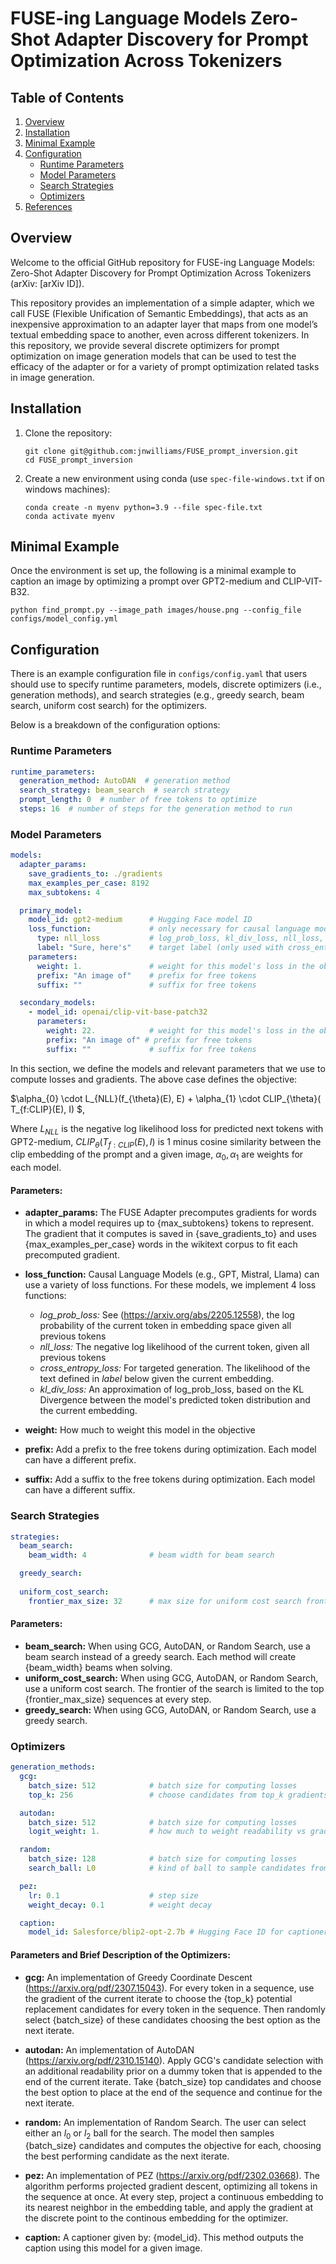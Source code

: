 # FUSE-ing Language Models Zero-Shot Adapter Discovery for Prompt Optimization Across Tokenizers

## Table of Contents

1. [Overview](#overview)
2. [Installation](#installation)
3. [Minimal Example](#minimal-example)
4. [Configuration](#configuration)
    - [Runtime Parameters](#runtime-parameters)
    - [Model Parameters](#model-parameters)
    - [Search Strategies](#search-strategies)
    - [Optimizers](#optimizers)
5. [References](#references)

## Overview

Welcome to the official GitHub repository for FUSE-ing Language Models: Zero-Shot Adapter Discovery for Prompt Optimization Across Tokenizers (arXiv: [arXiv ID]).

This repository provides an implementation of a simple adapter, which we call FUSE (Flexible Unification of Semantic Embeddings), that acts as an inexpensive approximation to an adapter layer that maps from one model’s textual embedding space to another, even across different tokenizers. In this repository, we provide several discrete optimizers for prompt optimization on image generation models that can be used to test the efficacy of the adapter or for a variety of prompt optimization related tasks in image generation.

## Installation

1. Clone the repository:
   ```
   git clone git@github.com:jnwilliams/FUSE_prompt_inversion.git
   cd FUSE_prompt_inversion
   ```

2. Create a new environment using conda (use `spec-file-windows.txt` if on windows machines):
   ```
   conda create -n myenv python=3.9 --file spec-file.txt
   conda activate myenv
   ```

## Minimal Example

Once the environment is set up, the following is a minimal example to caption an image by optimizing a prompt over GPT2-medium and CLIP-VIT-B32.

`python find_prompt.py --image_path images/house.png --config_file configs/model_config.yml`

## Configuration

There is an example configuration file in `configs/config.yaml` that users should use to specify runtime parameters, models, discrete optimizers (i.e., generation methods), and search strategies (e.g., greedy search, beam search, uniform cost search) for the optimizers.  

Below is a breakdown of the configuration options:

### Runtime Parameters

```yaml
runtime_parameters:
  generation_method: AutoDAN  # generation method
  search_strategy: beam_search  # search strategy
  prompt_length: 0  # number of free tokens to optimize
  steps: 16  # number of steps for the generation method to run
```

### Model Parameters

```yaml
models:
  adapter_params:
    save_gradients_to: ./gradients
    max_examples_per_case: 8192
    max_subtokens: 4

  primary_model:
    model_id: gpt2-medium      # Hugging Face model ID
    loss_function:             # only necessary for causal language models
      type: nll_loss           # log_prob_loss, kl_div_loss, nll_loss, or cross_entropy_loss
      label: "Sure, here's"    # target label (only used with cross_entropy)
    parameters:
      weight: 1.               # weight for this model's loss in the objective
      prefix: "An image of"    # prefix for free tokens
      suffix: ""               # suffix for free tokens

  secondary_models:
    - model_id: openai/clip-vit-base-patch32
      parameters:
        weight: 22.            # weight for this model's loss in the objective
        prefix: "An image of" # prefix for free tokens
        suffix: ""             # suffix for free tokens
```

In this section, we define the models and relevant parameters that we use to compute losses and gradients. The above case defines the objective:

$\alpha_{0} \cdot L_{NLL}(f_{\theta}(E), E) + \alpha_{1} \cdot CLIP_{\theta}( T_{f:CLIP}(E), I) $,
  
Where $L_{NLL}$ is the negative log likelihood loss for predicted next tokens with GPT2-medium, $CLIP_{\theta}(T_{f:CLIP}(E), I)$ is 1 minus cosine similarity between the clip embedding of the prompt and a given image, $\alpha_{0}, \alpha_{1}$ are weights for each model.

#### Parameters:

- **adapter_params:** The FUSE Adapter precomputes gradients for words in which a model requires up to {max_subtokens} tokens to represent. The gradient that it computes is saved in {save_gradients_to} and uses {max_examples_per_case} words in the wikitext corpus to fit each precomputed gradient. 

- **loss_function:** Causal Language Models (e.g., GPT, Mistral, Llama) can use a variety of loss functions. For these models, we implement 4 loss functions:
  - *log_prob_loss:* See (https://arxiv.org/abs/2205.12558), the log probability of the current token in embedding space given all previous tokens
  - *nll_loss:* The negative log likelihood of the current token, given all previous tokens
  - *cross_entropy_loss:* For targeted generation. The likelihood of the text defined in *label* below given the current embedding.
  - *kl_div_loss:* An approximation of log_prob_loss, based on the KL Divergence between the model's predicted token distribution and the current embedding.

- **weight:** How much to weight this model in the objective
- **prefix:** Add a prefix to the free tokens during optimization. Each model can have a different prefix.  
- **suffix:** Add a suffix to the free tokens during optimization. Each model can have a different suffix.  

### Search Strategies

```yaml
strategies:
  beam_search:
    beam_width: 4              # beam width for beam search

  greedy_search:
  
  uniform_cost_search:
    frontier_max_size: 32      # max size for uniform cost search frontier
```

#### Parameters:

- **beam_search:** When using GCG, AutoDAN, or Random Search, use a beam search instead of a greedy search. Each method will create {beam_width} beams when solving.
- **uniform_cost_search:** When using GCG, AutoDAN, or Random Search, use a uniform cost search. The frontier of the search is limited to the top {frontier_max_size} sequences at every step. 
- **greedy_search:** When using GCG, AutoDAN, or Random Search, use a greedy search.

### Optimizers

```yaml
generation_methods:
  gcg:
    batch_size: 512            # batch size for computing losses
    top_k: 256                 # choose candidates from top_k gradients for each free token

  autodan:
    batch_size: 512            # batch size for computing losses
    logit_weight: 1.           # how much to weight readability vs gradient

  random:
    batch_size: 128            # batch size for computing losses
    search_ball: L0            # kind of ball to sample candidates from (L2 or L0)

  pez:
    lr: 0.1                    # step size
    weight_decay: 0.1          # weight decay

  caption:
    model_id: Salesforce/blip2-opt-2.7b # Hugging Face ID for captioner
```

#### Parameters and Brief Description of the Optimizers:

- **gcg:** An implementation of Greedy Coordinate Descent (https://arxiv.org/pdf/2307.15043). For every token in a sequence, use the gradient of the current iterate to choose the {top_k} potential replacement candidates for every token in the sequence. Then randomly select {batch_size} of these candidates choosing the best option as the next iterate.

- **autodan:** An implementation of AutoDAN (https://arxiv.org/pdf/2310.15140). Apply GCG's candidate selection with an additional readability prior on a dummy token that is appended to the end of the current iterate. Take {batch_size} top candidates and choose the best option to place at the end of the sequence and continue for the next iterate.

- **random:** An implementation of Random Search. The user can select either an $l_{0}$ or $l_{2}$ ball for the search. The model then samples {batch_size} candidates and computes the objective for each, choosing the best performing candidate as the next iterate.

- **pez:** An implementation of PEZ (https://arxiv.org/pdf/2302.03668). The algorithm performs projected gradient descent, optimizing all tokens in the sequence at once. At every step, project a continuous embedding to its nearest neighbor in the embedding table, and apply the gradient at the discrete point to the continous embedding for the optimizer.

- **caption:** A captioner given by: {model_id}. This method outputs the caption using this model for a given image.
